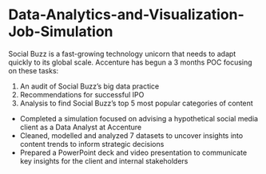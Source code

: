 # Data-Analytics-and-Visualization-Job-Simulation

Social Buzz is a fast-growing technology unicorn that needs to adapt quickly to its global scale. Accenture has begun a 3 months POC focusing on these tasks:
1. An audit of Social Buzz’s big data practice
2. Recommendations for successful IPO
3. Analysis to find Social Buzz’s top 5 most popular categories of content


- Completed a simulation focused on advising a hypothetical social media client as a Data Analyst at Accenture
- Cleaned, modelled and analyzed 7 datasets to uncover insights into content trends to inform strategic decisions
- Prepared a PowerPoint deck and video presentation to communicate key insights for the client and internal stakeholders

